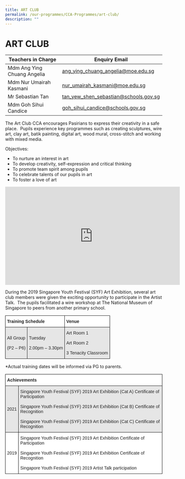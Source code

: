 ```yaml
---
title: ART CLUB
permalink: /our-programmes/CCA-Programmes/art-club/
description: ""
---
```


# **ART CLUB**





|Teachers in Charge | Enquiry Email | 
| -------- | -------- | 
|Mdm Ang Ying Chuang Angelia   | ang_ying_chuang_angelia@moe.edu.sg   | 
|Mdm Nur Umairah Kasmani   | nur_umairah_kasmani@moe.edu.sg   | 
|Mr Sebastian Tan   | tan_yew_shen_sebastian@schools.gov.sg   | 
|Mdm Goh Sihui Candice   | goh_sihui_candice@schools.gov.sg   | 



The Art Club CCA encourages Pasirians to express their creativity in a safe place.  Pupils experience key programmes such as creating sculptures, wire art, clay art, batik painting, digital art, wood mural, cross-stitch and working with mixed media.

Objectives:

*   To nurture an interest in art
*   To develop creativity, self-expression and critical thinking
*   To promote team spirit among pupils
*   To celebrate talents of our pupils in art
*   To foster a love of art

<iframe width="560" height="315" src="https://www.youtube.com/embed/r5ZKfpa709w" title="YouTube video player" frameborder="0" allow="accelerometer; autoplay; clipboard-write; encrypted-media; gyroscope; picture-in-picture; web-share" allowfullscreen></iframe>

During the 2019 Singapore Youth Festival (SYF) Art Exhibition, several art club members were given the exciting opportunity to participate in the Artist Talk.  The pupils facilitated a wire workshop at The National Museum of Singapore to peers from another primary school.






<table style="border-collapse:collapse;border-spacing:0" class="tg"><thead><tr><th style="background-color:#FFF;border-color:#000000;border-style:solid;border-width:1px;color:#222;font-family:Arial, sans-serif;font-size:14px;font-weight:bold;overflow:hidden;padding:10px 5px;text-align:left;vertical-align:top;word-break:normal" colspan="2"><span style="font-weight:bold">Training Schedule</span></th><th style="background-color:#FFF;border-color:#000000;border-style:solid;border-width:1px;color:#222;font-family:Arial, sans-serif;font-size:14px;font-weight:bold;overflow:hidden;padding:10px 5px;text-align:left;vertical-align:top;word-break:normal"><span style="font-weight:bold">Venue</span></th></tr></thead><tbody><tr><td style="background-color:#E6E6E6;border-color:#000000;border-style:solid;border-width:1px;color:#222;font-family:Arial, sans-serif;font-size:14px;overflow:hidden;padding:10px 5px;text-align:left;vertical-align:middle;word-break:normal">All  Group<br><br>(P2 – P6)</td><td style="background-color:#E6E6E6;border-color:#000000;border-style:solid;border-width:1px;color:#222;font-family:Arial, sans-serif;font-size:14px;overflow:hidden;padding:10px 5px;text-align:left;vertical-align:middle;word-break:normal">Tuesday<br><br>2.00pm – 3.30pm</td><td style="background-color:#E6E6E6;border-color:#000000;border-style:solid;border-width:1px;color:#222;font-family:Arial, sans-serif;font-size:14px;overflow:hidden;padding:10px 5px;text-align:left;vertical-align:middle;word-break:normal">Art Room 1<br><br>Art Room 2<br><br>3 Tenacity Classroom</td></tr></tbody></table>

\*Actual training dates will be informed via PG to parents.


<table style="border-collapse:collapse;border-spacing:0" class="tg"><thead><tr><th style="background-color:#FFF;border-color:#000000;border-style:solid;border-width:1px;color:#222;font-family:Arial, sans-serif;font-size:14px;font-weight:bold;overflow:hidden;padding:10px 5px;text-align:left;vertical-align:top;word-break:normal" colspan="2"><span style="font-weight:bold">Achievements</span></th></tr></thead><tbody><tr><td style="background-color:#E6E6E6;border-color:#000000;border-style:solid;border-width:1px;color:#222;font-family:Arial, sans-serif;font-size:14px;overflow:hidden;padding:10px 5px;text-align:left;vertical-align:middle;word-break:normal">2021</td><td style="background-color:#E6E6E6;border-color:#000000;border-style:solid;border-width:1px;color:#222;font-family:Arial, sans-serif;font-size:14px;overflow:hidden;padding:10px 5px;text-align:left;vertical-align:middle;word-break:normal">Singapore Youth Festival (SYF) 2019 Art Exhibition (Cat A) Certificate of Participation<br><br>Singapore Youth Festival (SYF) 2019 Art Exhibition (Cat B) Certificate of Recognition<br><br>Singapore Youth Festival (SYF) 2019 Art Exhibition (Cat C) Certificate of Recognition</td></tr><tr><td style="background-color:#FFF;border-color:#000000;border-style:solid;border-width:1px;color:#222;font-family:Arial, sans-serif;font-size:14px;overflow:hidden;padding:10px 5px;text-align:left;vertical-align:middle;word-break:normal">2019</td><td style="background-color:#FFF;border-color:#000000;border-style:solid;border-width:1px;color:#222;font-family:Arial, sans-serif;font-size:14px;overflow:hidden;padding:10px 5px;text-align:left;vertical-align:middle;word-break:normal">Singapore Youth Festival (SYF) 2019 Art Exhibition Certificate of Participation<br><br>Singapore Youth Festival (SYF) 2019 Art Exhibition Certificate of Recognition<br><br>Singapore Youth Festival (SYF) 2019 Artist Talk participation</td></tr></tbody></table>